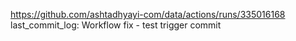 https://github.com/ashtadhyayi-com/data/actions/runs/335016168
last_commit_log: Workflow fix - test trigger commit